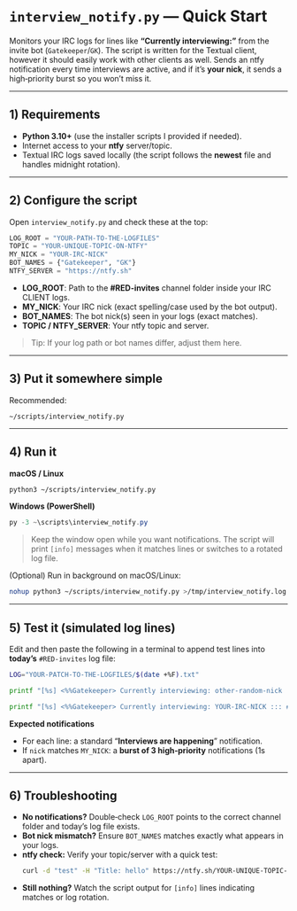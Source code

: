 # `interview_notify.py` — Quick Start

Monitors your IRC logs for lines like **“Currently interviewing:”** from the invite bot (`Gatekeeper`/`GK`). The script is written for the Textual client, however it should easily work with other clients as well. 
Sends an ntfy notification every time interviews are active, and if it’s **your nick**, it sends a high‑priority burst so you won’t miss it.

---

## 1) Requirements
- **Python 3.10+** (use the installer scripts I provided if needed).
- Internet access to your **ntfy** server/topic.
- Textual IRC logs saved locally (the script follows the **newest** file and handles midnight rotation).

---

## 2) Configure the script
Open `interview_notify.py` and check these at the top:

```python
LOG_ROOT = "YOUR-PATH-TO-THE-LOGFILES"
TOPIC = "YOUR-UNIQUE-TOPIC-ON-NTFY"
MY_NICK = "YOUR-IRC-NICK"
BOT_NAMES = {"Gatekeeper", "GK"}
NTFY_SERVER = "https://ntfy.sh"
```

- **LOG_ROOT**: Path to the **#RED-invites** channel folder inside your IRC CLIENT logs.
- **MY_NICK**: Your IRC nick (exact spelling/case used by the bot output).
- **BOT_NAMES**: The bot nick(s) seen in your logs (exact matches).
- **TOPIC / NTFY_SERVER**: Your ntfy topic and server.

> Tip: If your log path or bot names differ, adjust them here.

---

## 3) Put it somewhere simple
Recommended:
```
~/scripts/interview_notify.py
```

---

## 4) Run it
**macOS / Linux**
```bash
python3 ~/scripts/interview_notify.py
```

**Windows (PowerShell)**
```powershell
py -3 ~\scripts\interview_notify.py
```

> Keep the window open while you want notifications. The script will print `[info]` messages when it matches lines or switches to a rotated log file.

(Optional) Run in background on macOS/Linux:
```bash
nohup python3 ~/scripts/interview_notify.py >/tmp/interview_notify.log 2>&1 &
```

---

## 5) Test it (simulated log lines)
Edit and then paste the following in a terminal to append test lines into **today’s** `#RED-invites` log file:

```bash
LOG="YOUR-PATCH-TO-THE-LOGFILES/$(date +%F).txt"

printf "[%s] <%%Gatekeeper> Currently interviewing: other-random-nick ::: #red-interview-01 ::: 48 remaining in queue.\n" "$(date -Iseconds)" >> "$LOG"

printf "[%s] <%%Gatekeeper> Currently interviewing: YOUR-IRC-NICK ::: #red-interview-02 ::: 40 remaining in queue.\n" "$(date -Iseconds)" >> "$LOG"
```

**Expected notifications**
- For each line: a standard “**Interviews are happening**” notification.
- If `nick` matches `MY_NICK`: a **burst of 3 high‑priority** notifications (1s apart).

---

## 6) Troubleshooting
- **No notifications?** Double‑check `LOG_ROOT` points to the correct channel folder and today’s log file exists.
- **Bot nick mismatch?** Ensure `BOT_NAMES` matches exactly what appears in your logs.
- **ntfy check:** Verify your topic/server with a quick test:
  ```bash
  curl -d "test" -H "Title: hello" https://ntfy.sh/YOUR-UNIQUE-TOPIC-ON-NTFY
  ```
- **Still nothing?** Watch the script output for `[info]` lines indicating matches or log rotation.
